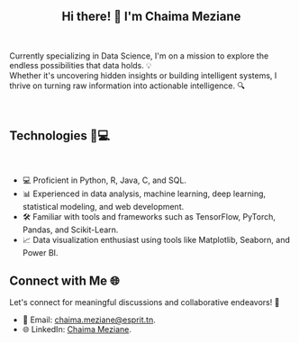 
  <h2 align="center">Hi there! 👋 I'm Chaima Meziane</h2><br>
  <p align="center>
  <i >A meticulous final-year engineering student specializing in Data Science</i>
    </p>

<p align="center">
<a> Currently specializing in Data Science, I'm on a mission to explore the endless possibilities that data holds. 💡 </a> <br>
<a> Whether it's uncovering hidden insights or building intelligent systems, I thrive on turning raw information into actionable intelligence. 🔍 </a>
</p>
<br>
<h2> Technologies 🤖💻</h2> <br>

- 💻 Proficient in Python, R, Java, C, and SQL.
- 📊 Experienced in data analysis, machine learning, deep learning, statistical modeling, and web development.
- 🛠️ Familiar with tools and frameworks such as TensorFlow, PyTorch, Pandas, and Scikit-Learn.
- 📈 Data visualization enthusiast using tools like Matplotlib, Seaborn, and Power BI.

## Connect with Me 🌐

Let's connect for meaningful discussions and collaborative endeavors! 💬

- 📧 Email: [chaima.meziane@esprit.tn](mailto:chaima.meziane@esprit.tn).
- 🌐 LinkedIn: [Chaima Meziane](https://www.linkedin.com/in/chaima-meziane-664a22240/).


<!--
**Chaima-Meziane/Chaima-Meziane** is a ✨ _special_ ✨ repository because its `README.md` (this file) appears on your GitHub profile.

Here are some ideas to get you started:

- 🔭 I’m currently working on ...
- 🌱 I’m currently learning ...
- 👯 I’m looking to collaborate on ...
- 🤔 I’m looking for help with ...
- 💬 Ask me about ...
- 📫 How to reach me: ...
- 😄 Pronouns: ...
- ⚡ Fun fact: ...
-->
